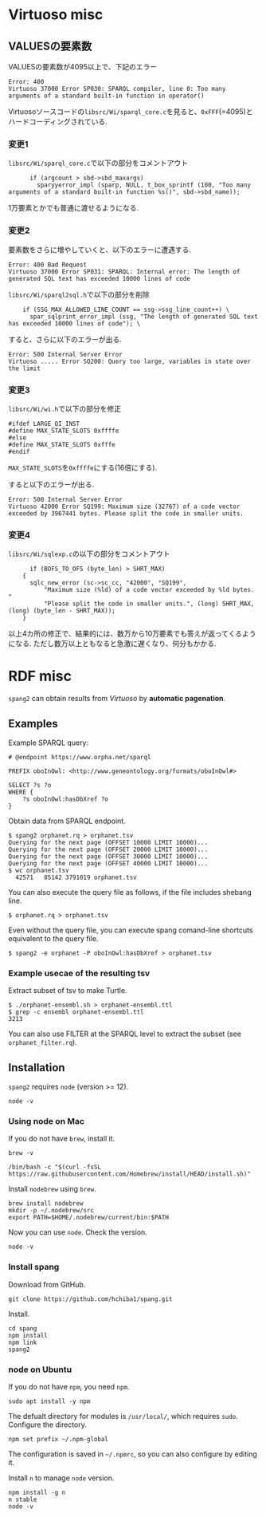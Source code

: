 # Virtuoso misc

## VALUESの要素数

VALUESの要素数が4095以上で、下記のエラー
```
Error: 400
Virtuoso 37000 Error SP030: SPARQL compiler, line 0: Too many arguments of a standard built-in function in operator()
```
Virtuosoソースコードの`libsrc/Wi/sparql_core.c`を見ると、`0xFFF`(=4095)とハードコーディングされている.

### 変更1
`libsrc/Wi/sparql_core.c`で以下の部分をコメントアウト
```
      if (argcount > sbd->sbd_maxargs)
        sparyyerror_impl (sparp, NULL, t_box_sprintf (100, "Too many arguments of a standard built-in function %s()", sbd->sbd_name));
```

1万要素とかでも普通に渡せるようになる.

### 変更2
要素数をさらに増やしていくと、以下のエラーに遭遇する.
```
Error: 400 Bad Request
Virtuoso 37000 Error SP031: SPARQL: Internal error: The length of generated SQL text has exceeded 10000 lines of code
```
`libsrc/Wi/sparql2sql.h`で以下の部分を削除
```
    if (SSG_MAX_ALLOWED_LINE_COUNT == ssg->ssg_line_count++) \
      spar_sqlprint_error_impl (ssg, "The length of generated SQL text has exceeded 10000 lines of code"); \
```
すると、さらに以下のエラーが出る.
```
Error: 500 Internal Server Error
Virtuoso ..... Error SQ200: Query too large, variables in state over the limit
```

### 変更3
`libsrc/Wi/wi.h`で以下の部分を修正
```
#ifdef LARGE_QI_INST
#define MAX_STATE_SLOTS 0xffffe
#else
#define MAX_STATE_SLOTS 0xfffe
#endif
```
`MAX_STATE_SLOTS`を`0xffffe`にする(16倍にする).

すると以下のエラーが出る.
```
Error: 500 Internal Server Error
Virtuoso 42000 Error SQ199: Maximum size (32767) of a code vector exceeded by 3967441 bytes. Please split the code in smaller units.
```

### 変更4
`libsrc/Wi/sqlexp.c`の以下の部分をコメントアウト
```
      if (BOFS_TO_OFS (byte_len) > SHRT_MAX)
	{
	  sqlc_new_error (sc->sc_cc, "42000", "SQ199",
	      "Maximum size (%ld) of a code vector exceeded by %ld bytes. "
	      "Please split the code in smaller units.", (long) SHRT_MAX, (long) (byte_len - SHRT_MAX));
	}
```
以上4カ所の修正で、結果的には、数万から10万要素でも答えが返ってくるようになる. ただし数万以上ともなると急激に遅くなり、何分もかかる.

# RDF misc
`spang2` can obtain results from *Virtuoso* by **automatic pagenation**.

## Examples
Example SPARQL query:
```
# @endpoint https://www.orpha.net/sparql

PREFIX oboInOwl: <http://www.geneontology.org/formats/oboInOwl#>

SELECT ?s ?o
WHERE {
    ?s oboInOwl:hasDbXref ?o
}
```

Obtain data from SPARQL endpoint.
```
$ spang2 orphanet.rq > orphanet.tsv
Querying for the next page (OFFSET 10000 LIMIT 10000)...
Querying for the next page (OFFSET 20000 LIMIT 10000)...
Querying for the next page (OFFSET 30000 LIMIT 10000)...
Querying for the next page (OFFSET 40000 LIMIT 10000)...
$ wc orphanet.tsv
  42571   85142 3791019 orphanet.tsv
```

You can also execute the query file as follows, if the
file includes shebang line.
```
$ orphanet.rq > orphanet.tsv
```

Even without the query file, you can execute spang comand-line shortcuts equivalent to the query file.
```
$ spang2 -e orphanet -P oboInOwl:hasDbXref > orphanet.tsv
```

### Example usecae of the resulting tsv
Extract subset of tsv to make Turtle.
```
$ ./orphanet-ensembl.sh > orphanet-ensembl.ttl
$ grep -c ensembl orphanet-ensembl.ttl
3213
```

You can also use FILTER at the SPARQL level to extract the subset (see
`orphanet_filter.rq`).

## Installation
`spang2` requires `node` (version >= 12).
```
node -v
```
### Using node on Mac
If you do not have `brew`, install it.
```
brew -v
```
```
/bin/bash -c "$(curl -fsSL https://raw.githubusercontent.com/Homebrew/install/HEAD/install.sh)"
```
Install `nodebrew` using `brew`.
```
brew install nodebrew
mkdir -p ~/.nodebrew/src
export PATH=$HOME/.nodebrew/current/bin:$PATH
```
Now you can use `node`. Check the version.
```
node -v
```

### Install spang
Download from GitHub.
```
git clone https://github.com/hchiba1/spang.git
```

Install.
```
cd spang
npm install
npm link
spang2
```

### node on Ubuntu
If you do not have `npm`, you need `npm`.
```
sudo apt install -y npm
```
The defualt directory for modules is `/usr/local/`, which requires `sudo`.
Configure the directory.
```
npm set prefix ~/.npm-global
```
The configuration is saved in `~/.npmrc`, so you can also configure by editing it.

Install `n` to manage `node` version.
```
npm install -g n
n stable
node -v
```
